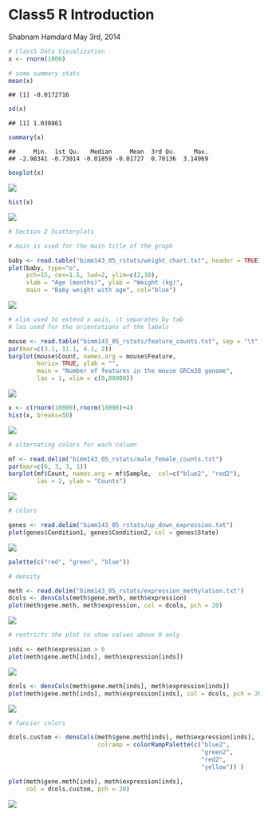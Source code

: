 Class5 R Introduction
================
Shabnam Hamdard
May 3rd, 2014

``` r
# Class5 Data Visualization
x <- rnorm(1000)

# some summary stats
mean(x)
```

    ## [1] -0.0172716

``` r
sd(x)
```

    ## [1] 1.030861

``` r
summary(x)
```

    ##     Min.  1st Qu.   Median     Mean  3rd Qu.     Max. 
    ## -2.98341 -0.73014 -0.01859 -0.01727  0.70136  3.14969

``` r
boxplot(x)
```

![](class05_files/figure-gfm/unnamed-chunk-1-1.png)<!-- -->

``` r
hist(x)
```

![](class05_files/figure-gfm/unnamed-chunk-1-2.png)<!-- -->

``` r
# Section 2 Scatterplots

# main is used for the main title of the graph

baby <- read.table("bimm143_05_rstats/weight_chart.txt", header = TRUE)
plot(baby, type="o",
     pch=15, cex=1.5, lwd=2, ylim=c(2,10),
     xlab = "Age (months)", ylab = "Weight (kg)",
     main = "Baby weight with age", col="blue")
```

![](class05_files/figure-gfm/unnamed-chunk-1-3.png)<!-- -->

``` r
# xlim used to extend x axis, \t separates by tab
# las used for the orientations of the labels

mouse <- read.table("bimm143_05_rstats/feature_counts.txt", sep = "\t", header = TRUE)
par(mar=c(3.1, 11.1, 4.1, 2))
barplot(mouse$Count, names.arg = mouse$Feature,
        horiz= TRUE, ylab = "",
        main = "Number of features in the mouse GRCm38 genome",
        las = 1, xlim = c(0,80000))
```

![](class05_files/figure-gfm/unnamed-chunk-1-4.png)<!-- -->

``` r
x <- c(rnorm(10000),rnorm(10000)+4)
hist(x, breaks=50)
```

![](class05_files/figure-gfm/unnamed-chunk-1-5.png)<!-- -->

``` r
# alternating colors for each column

mf <- read.delim("bimm143_05_rstats/male_female_counts.txt")
par(mar=c(6, 3, 3, 1))
barplot(mf$Count, names.arg = mf$Sample,  col=c("blue2", "red2"),
        las = 2, ylab = "Counts")
```

![](class05_files/figure-gfm/unnamed-chunk-1-6.png)<!-- -->

``` r
# colors

genes <- read.delim("bimm143_05_rstats/up_down_expression.txt")
plot(genes$Condition1, genes$Condition2, col = genes$State)
```

![](class05_files/figure-gfm/unnamed-chunk-1-7.png)<!-- -->

``` r
palette(c("red", "green", "blue"))

# density

meth <- read.delim("bimm143_05_rstats/expression_methylation.txt")
dcols <- densCols(meth$gene.meth, meth$expression)
plot(meth$gene.meth, meth$expression, col = dcols, pch = 20)
```

![](class05_files/figure-gfm/unnamed-chunk-1-8.png)<!-- -->

``` r
# restricts the plot to show values above 0 only

inds <- meth$expression > 0
plot(meth$gene.meth[inds], meth$expression[inds])
```

![](class05_files/figure-gfm/unnamed-chunk-1-9.png)<!-- -->

``` r
dcols <- densCols(meth$gene.meth[inds], meth$expression[inds])
plot(meth$gene.meth[inds], meth$expression[inds], col = dcols, pch = 20)
```

![](class05_files/figure-gfm/unnamed-chunk-1-10.png)<!-- -->

``` r
# fancier colors

dcols.custom <- densCols(meth$gene.meth[inds], meth$expression[inds],
                         colramp = colorRampPalette(c("blue2",
                                                      "green2",
                                                      "red2",
                                                      "yellow")) )

plot(meth$gene.meth[inds], meth$expression[inds], 
     col = dcols.custom, pch = 20)
```

![](class05_files/figure-gfm/unnamed-chunk-1-11.png)<!-- -->
